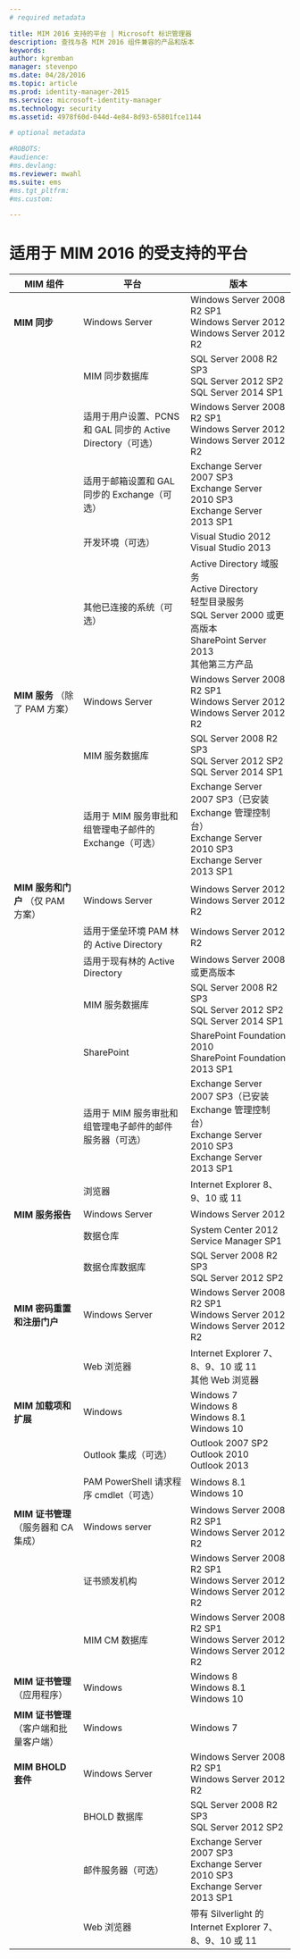 ```yaml
---
# required metadata

title: MIM 2016 支持的平台 | Microsoft 标识管理器
description: 查找与各 MIM 2016 组件兼容的产品和版本
keywords:
author: kgremban
manager: stevenpo
ms.date: 04/28/2016
ms.topic: article
ms.prod: identity-manager-2015
ms.service: microsoft-identity-manager
ms.technology: security
ms.assetid: 4978f60d-044d-4e84-8d93-65801fce1144

# optional metadata

#ROBOTS:
#audience:
#ms.devlang:
ms.reviewer: mwahl
ms.suite: ems
#ms.tgt_pltfrm:
#ms.custom:

---
```


# 适用于 MIM 2016 的受支持的平台

| **MIM 组件** | **平台** | **版本** |
|-------------------|--------------|-------------|
|**MIM 同步**|Windows Server | Windows Server 2008 R2 SP1<br/>Windows Server 2012<br/>Windows Server 2012 R2|
||MIM 同步数据库 |SQL Server 2008 R2 SP3<br/>SQL Server 2012 SP2<br/>SQL Server 2014 SP1 |
||适用于用户设置、PCNS 和 GAL 同步的 Active Directory（可选）|Windows Server 2008 R2 SP1<br/>Windows Server 2012<br/>Windows Server 2012 R2 |
||适用于邮箱设置和 GAL 同步的 Exchange（可选）|Exchange Server 2007 SP3<br/>Exchange Server 2010 SP3<br/>Exchange Server 2013 SP1 |
|| 开发环境（可选） | Visual Studio 2012<br/>Visual Studio 2013 |
|| 其他已连接的系统（可选） | Active Directory 域服务<br/>Active Directory<br/>轻型目录服务<br/>SQL Server 2000 或更高版本<br/>SharePoint Server 2013<br/>其他第三方产品 |
| **MIM 服务** （除了 PAM 方案） | Windows Server | Windows Server 2008 R2 SP1<br/>Windows Server 2012<br/>Windows Server 2012 R2 |
|| MIM 服务数据库 | SQL Server 2008 R2 SP3<br/>SQL Server 2012 SP2<br/>SQL Server 2014 SP1 |
|| 适用于 MIM 服务审批和组管理电子邮件的 Exchange（可选） | Exchange Server 2007 SP3（已安装 Exchange 管理控制台）<br/>Exchange Server 2010 SP3<br/>Exchange Server 2013 SP1 |
| **MIM 服务和门户** （仅 PAM 方案）| Windows Server | Windows Server 2012<br/>Windows Server 2012 R2 |
|| 适用于堡垒环境 PAM 林的 Active Directory | Windows Server 2012 R2 |
|| 适用于现有林的 Active Directory | Windows Server 2008 或更高版本 |
|| MIM 服务数据库 | SQL Server 2008 R2 SP3<br/>SQL Server 2012 SP2<br/>SQL Server 2014 SP1 |
|| SharePoint | SharePoint Foundation 2010<br/>SharePoint Foundation 2013 SP1 |
|| 适用于 MIM 服务审批和组管理电子邮件的邮件服务器（可选） | Exchange Server 2007 SP3（已安装 Exchange 管理控制台）<br/>Exchange Server 2010 SP3<br/>Exchange Server 2013 SP1 |
|| 浏览器 | Internet Explorer 8、9、10 或 11 |
| **MIM 服务报告** | Windows Server | Windows Server 2012 |
|| 数据仓库 | System Center 2012 Service Manager SP1 |
|| 数据仓库数据库 | SQL Server 2008 R2 SP3<br/>SQL Server 2012 SP2 |
| **MIM 密码重置和注册门户** | Windows Server | Windows Server 2008 R2 SP1<br/>Windows Server 2012<br/>Windows Server 2012 R2 |
|| Web 浏览器 | Internet Explorer 7、8、9、10 或 11<br/>其他 Web 浏览器 |
| **MIM 加载项和扩展** | Windows | Windows 7<br/>Windows 8<br/>Windows 8.1<br/>Windows 10 |
|| Outlook 集成（可选） | Outlook 2007 SP2<br/>Outlook 2010<br/>Outlook 2013 |
|| PAM PowerShell 请求程序 cmdlet（可选） | Windows 8.1<br/>Windows 10 |
| **MIM 证书管理**（服务器和 CA 集成） | Windows server | Windows Server 2008 R2 SP1<br/>Windows Server 2012 R2 |
|| 证书颁发机构 | Windows Server 2008 R2 SP1<br/>Windows Server 2012<br/>Windows Server 2012 R2 |
|| MIM CM 数据库 | Windows Server 2008 R2 SP1<br/>Windows Server 2012<br/>Windows Server 2012 R2 |
| **MIM 证书管理**（应用程序） | Windows | Windows 8<br/>Windows 8.1<br/>Windows 10 |
| **MIM 证书管理**（客户端和批量客户端） | Windows | Windows 7 |
| **MIM BHOLD 套件** | Windows Server | Windows Server 2008 R2 SP1<br/>Windows Server 2012 R2 |
|| BHOLD 数据库 | SQL Server 2008 R2 SP3<br/>SQL Server 2012 SP2 |
|| 邮件服务器（可选） | Exchange Server 2007 SP3<br/>Exchange Server 2010 SP3<br/>Exchange Server 2013 SP1 |
|| Web 浏览器 | 带有 Silverlight 的 Internet Explorer 7、8、9、10 或 11 |


<!--HONumber=Apr16_HO2-->


